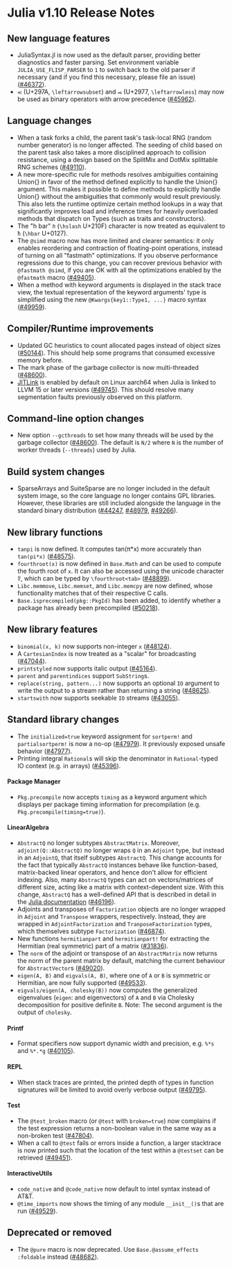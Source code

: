 Julia v1.10 Release Notes
=========================

New language features
---------------------

* JuliaSyntax.jl is now used as the default parser, providing better diagnostics and faster
  parsing. Set environment variable `JULIA_USE_FLISP_PARSER` to `1` to switch back to the old
  parser if necessary (and if you find this necessary, please file an issue) ([#46372]).
* `⥺` (U+297A, `\leftarrowsubset`) and `⥷` (U+2977, `\leftarrowless`) may now be used as
  binary operators with arrow precedence ([#45962]).

Language changes
----------------

* When a task forks a child, the parent task's task-local RNG (random number generator) is no longer affected. The seeding of child based on the parent task also takes a more disciplined approach to collision resistance, using a design based on the SplitMix and DotMix splittable RNG schemes ([#49110]).
* A new more-specific rule for methods resolves ambiguities containing Union{} in favor of
  the method defined explicitly to handle the Union{} argument. This makes it possible to
  define methods to explicitly handle Union{} without the ambiguities that commonly would
  result previously. This also lets the runtime optimize certain method lookups in a way
  that significantly improves load and inference times for heavily overloaded methods that
  dispatch on Types (such as traits and constructors).
* The "h bar" `ℏ` (`\hslash` U+210F) character is now treated as equivalent to `ħ` (`\hbar` U+0127).
* The `@simd` macro now has more limited and clearer semantics: it only enables reordering and contraction
  of floating-point operations, instead of turning on all "fastmath" optimizations.
  If you observe performance regressions due to this change, you can recover previous behavior with `@fastmath @simd`,
  if you are OK with all the optimizations enabled by the `@fastmath` macro ([#49405]).
* When a method with keyword arguments is displayed in the stack trace view, the textual
  representation of the keyword arguments' type is simplified using the new
  `@Kwargs{key1::Type1, ...}` macro syntax ([#49959]).

Compiler/Runtime improvements
-----------------------------

* Updated GC heuristics to count allocated pages instead of object sizes ([#50144]). This should help
  some programs that consumed excessive memory before.
* The mark phase of the garbage collector is now multi-threaded ([#48600]).
* [JITLink](https://llvm.org/docs/JITLink.html) is enabled by default on Linux aarch64 when Julia is linked to LLVM 15 or later versions ([#49745]).
  This should resolve many segmentation faults previously observed on this platform.

Command-line option changes
---------------------------

* New option `--gcthreads` to set how many threads will be used by the garbage collector ([#48600]).
  The default is `N/2` where `N` is the number of worker threads (`--threads`) used by Julia.

Build system changes
--------------------

* SparseArrays and SuiteSparse are no longer included in the default system image, so the core
  language no longer contains GPL libraries. However, these libraries are still included
  alongside the language in the standard binary distribution ([#44247], [#48979], [#49266]).

New library functions
---------------------

* `tanpi` is now defined. It computes tan(π*x) more accurately than `tan(pi*x)` ([#48575]).
* `fourthroot(x)` is now defined in `Base.Math` and can be used to compute the fourth root of `x`.
   It can also be accessed using the unicode character `∜`, which can be typed by `\fourthroot<tab>` ([#48899]).
* `Libc.memmove`, `Libc.memset`, and `Libc.memcpy` are now defined, whose functionality matches that of their respective C calls.
* `Base.isprecompiled(pkg::PkgId)` has been added, to identify whether a package has already been precompiled ([#50218]).

New library features
--------------------

* `binomial(x, k)` now supports non-integer `x` ([#48124]).
* A `CartesianIndex` is now treated as a "scalar" for broadcasting ([#47044]).
* `printstyled` now supports italic output ([#45164]).
* `parent` and `parentindices` support `SubString`s.
* `replace(string, pattern...)` now supports an optional `IO` argument to
  write the output to a stream rather than returning a string ([#48625]).
* `startswith` now supports seekable `IO` streams ([#43055]).

Standard library changes
------------------------

* The `initialized=true` keyword assignment for `sortperm!` and `partialsortperm!`
  is now a no-op ([#47979]). It previously exposed unsafe behavior ([#47977]).
* Printing integral `Rational`s will skip the denominator in `Rational`-typed IO context (e.g. in arrays) ([#45396]).

#### Package Manager

* `Pkg.precompile` now accepts `timing` as a keyword argument which displays per package timing information for precompilation (e.g. `Pkg.precompile(timing=true)`).

#### LinearAlgebra

* `AbstractQ` no longer subtypes `AbstractMatrix`. Moreover, `adjoint(Q::AbstractQ)`
  no longer wraps `Q` in an `Adjoint` type, but instead in an `AdjointQ`, that itself
  subtypes `AbstractQ`. This change accounts for the fact that typically `AbstractQ`
  instances behave like function-based, matrix-backed linear operators, and hence don't
  allow for efficient indexing. Also, many `AbstractQ` types can act on vectors/matrices
  of different size, acting like a matrix with context-dependent size. With this change,
  `AbstractQ` has a well-defined API that is described in detail in the
  [Julia documentation](https://docs.julialang.org/en/v1/stdlib/LinearAlgebra/#man-linalg-abstractq)
  ([#46196]).
* Adjoints and transposes of `Factorization` objects are no longer wrapped in `Adjoint`
  and `Transpose` wrappers, respectively. Instead, they are wrapped in
  `AdjointFactorization` and `TranposeFactorization` types, which themselves subtype
  `Factorization` ([#46874]).
* New functions `hermitianpart` and `hermitianpart!` for extracting the Hermitian
  (real symmetric) part of a matrix ([#31836]).
* The `norm` of the adjoint or transpose of an `AbstractMatrix` now returns the norm of the
  parent matrix by default, matching the current behaviour for `AbstractVector`s ([#49020]).
* `eigen(A, B)` and `eigvals(A, B)`, where one of `A` or `B` is symmetric or Hermitian,
  are now fully supported ([#49533]).
* `eigvals/eigen(A, cholesky(B))` now computes the generalized eigenvalues (`eigen`: and eigenvectors)
  of `A` and `B` via Cholesky decomposition for positive definite `B`. Note: The second argument is
  the output of `cholesky`.

#### Printf

* Format specifiers now support dynamic width and precision, e.g. `%*s` and `%*.*g` ([#40105]).

#### REPL

* When stack traces are printed, the printed depth of types in function signatures will be limited
  to avoid overly verbose output ([#49795]).

#### Test

* The `@test_broken` macro (or `@test` with `broken=true`) now complains if the test expression returns a
  non-boolean value in the same way as a non-broken test ([#47804]).
* When a call to `@test` fails or errors inside a function, a larger stacktrace is now printed such that the location of the  test within a `@testset` can be retrieved ([#49451]).

#### InteractiveUtils

* `code_native` and `@code_native` now default to intel syntax instead of AT&T.
* `@time_imports` now shows the timing of any module `__init__()`s that are run ([#49529]).

Deprecated or removed
---------------------

* The `@pure` macro is now deprecated. Use `Base.@assume_effects :foldable` instead ([#48682]).

<!--- generated by NEWS-update.jl: -->
[#31836]: https://github.com/JuliaLang/julia/issues/31836
[#40105]: https://github.com/JuliaLang/julia/issues/40105
[#43055]: https://github.com/JuliaLang/julia/issues/43055
[#44247]: https://github.com/JuliaLang/julia/issues/44247
[#45164]: https://github.com/JuliaLang/julia/issues/45164
[#45396]: https://github.com/JuliaLang/julia/issues/45396
[#45962]: https://github.com/JuliaLang/julia/issues/45962
[#46196]: https://github.com/JuliaLang/julia/issues/46196
[#46372]: https://github.com/JuliaLang/julia/issues/46372
[#46874]: https://github.com/JuliaLang/julia/issues/46874
[#47044]: https://github.com/JuliaLang/julia/issues/47044
[#47804]: https://github.com/JuliaLang/julia/issues/47804
[#47977]: https://github.com/JuliaLang/julia/issues/47977
[#47979]: https://github.com/JuliaLang/julia/issues/47979
[#48124]: https://github.com/JuliaLang/julia/issues/48124
[#48575]: https://github.com/JuliaLang/julia/issues/48575
[#48600]: https://github.com/JuliaLang/julia/issues/48600
[#48625]: https://github.com/JuliaLang/julia/issues/48625
[#48682]: https://github.com/JuliaLang/julia/issues/48682
[#48899]: https://github.com/JuliaLang/julia/issues/48899
[#48979]: https://github.com/JuliaLang/julia/issues/48979
[#49020]: https://github.com/JuliaLang/julia/issues/49020
[#49110]: https://github.com/JuliaLang/julia/issues/49110
[#49266]: https://github.com/JuliaLang/julia/issues/49266
[#49405]: https://github.com/JuliaLang/julia/issues/49405
[#49451]: https://github.com/JuliaLang/julia/issues/49451
[#49529]: https://github.com/JuliaLang/julia/issues/49529
[#49533]: https://github.com/JuliaLang/julia/issues/49533
[#49745]: https://github.com/JuliaLang/julia/issues/49745
[#49795]: https://github.com/JuliaLang/julia/issues/49795
[#49959]: https://github.com/JuliaLang/julia/issues/49959
[#50144]: https://github.com/JuliaLang/julia/issues/50144
[#50218]: https://github.com/JuliaLang/julia/issues/50218
